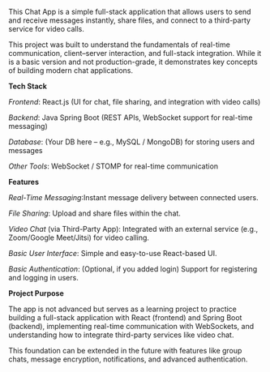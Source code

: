 This Chat App is a simple full-stack application that allows users to send and receive messages instantly, share files, and connect to a third-party service for video calls.

This project was built to understand the fundamentals of real-time communication, client–server interaction, and full-stack integration. While it is a basic version and not production-grade, it demonstrates key concepts of building modern chat applications.

**Tech Stack**

_Frontend_: React.js (UI for chat, file sharing, and integration with video calls)

_Backend_: Java Spring Boot (REST APIs, WebSocket support for real-time messaging)

_Database_: (Your DB here – e.g., MySQL / MongoDB) for storing users and messages

_Other Tools_: WebSocket / STOMP for real-time communication

**Features**

_Real-Time Messaging_:Instant message delivery between connected users.

_File Sharing_: Upload and share files within the chat.

_Video Chat_ (via Third-Party App): Integrated with an external service (e.g., Zoom/Google Meet/Jitsi) for video calling.

_Basic User Interface_: Simple and easy-to-use React-based UI.

_Basic Authentication_: (Optional, if you added login) Support for registering and logging in users.

**Project Purpose**

The app is not advanced but serves as a learning project to practice building a full-stack application with React (frontend) and Spring Boot (backend), implementing real-time communication with WebSockets, and understanding how to integrate third-party services like video chat.

This foundation can be extended in the future with features like group chats, message encryption, notifications, and advanced authentication.
